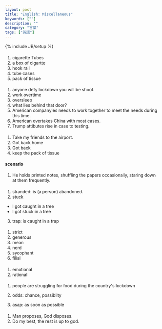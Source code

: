 ```yaml
---
layout: post
title: "English: Miscellaneous"
keywords: [""]
description: ""
category: "言葉"
tags: ["英語"]
---
```

{% include JB/setup %}

####
1. cigarette Tubes
2. a box of cigartte
3. hook rail
4. tube cases
5. pack of tissue


####
1. anyone defy lockdown you will be shoot. 
2. work overtime
3. oversleep
4. what lies behind that door?
5. American companyies needs to work together to meet the needs during this
   time.
6. American overtakes China with most cases.
7. Trump attibutes rise in case to testing.


####
1. Take my friends to the airport.
2. Got back home
3. Got back
4. keep the pack of tissue


#### scenario
1. He holds printed notes, shuffling the papers occasionally, staring down at
   them frequently.

####
1. stranded: is (a person) abandoned.
2. stuck
- I got caught in a tree
- I got stuck in a tree
3. trap: is caught in a trap

#### 
1. strict
2. generous
3. mean
4. nerd
5. sycophant
6. filial

####
1. emotional
2. rational

####
1. people are struggling for food during the country's lockdown

1. odds: chance, possiblity
2. asap: as soon as possible


####
1. Man proposes, God disposes.
2. Do my best, the rest is up to god.
